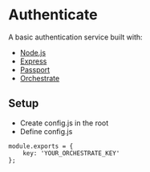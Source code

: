 # Authenticate

A basic authentication service built with:

- [Node.js][node]
- [Express][express]
- [Passport][passport]
- [Orchestrate][orchestrate]

## Setup

- Create config.js in the root
- Define config.js
```
module.exports = {
    key: 'YOUR_ORCHESTRATE_KEY'
};
```


[node]: https://nodejs.org
[express]: http://expressjs.com/
[passport]: http://passportjs.org/
[orchestrate]: https://orchestrate.io/
